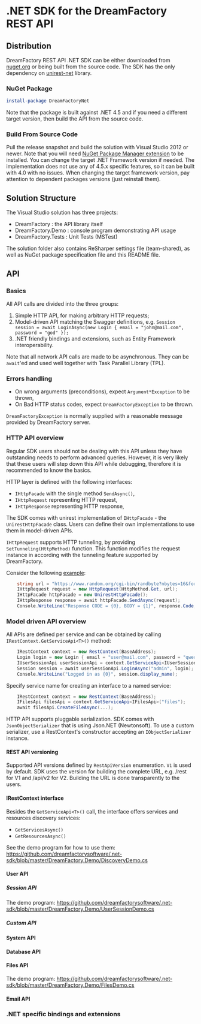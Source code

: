 # .NET SDK for the DreamFactory REST API

## Distribution

DreamFactory REST API .NET SDK can be either downloaded from [nuget.org](https://www.nuget.org/packages/DreamFactoryNet) or being built from the source code. The SDK has the only dependency on [unirest-net](http://unirest.io/net.html) library.

### NuGet Package

```powershell
install-package DreamFactoryNet
```

Note that the package is built against .NET 4.5 and if you need a different target version, then build the API from the source code.

### Build From Source Code

Pull the release snapshot and build the solution with Visual Studio 2012 or newer. Note that you will need [NuGet Package Manager extension](https://visualstudiogallery.msdn.microsoft.com/27077b70-9dad-4c64-adcf-c7cf6bc9970c) to be installed.
You can change the target .NET Framework version if needed. The implementation does not use any of 4.5.x specific features, so it can be built with 4.0 with no issues.
When changing the target framework version, pay attention to dependent packages versions (just reinstall them).

## Solution Structure

The Visual Studio solution has three projects:

* DreamFactory       : the API library itself
* DreamFactory.Demo  : console program demonstrating API usage
* DreamFactory.Tests : Unit Tests (MSTest)

The solution folder also contains ReSharper settings file (team-shared), as well as NuGet package specification file and this README file.

## API

### Basics

All API calls are divided into the three groups:

1. Simple HTTP API, for making arbitrary HTTP requests;
2. Model-driven API matching the Swagger definitions,
   e.g. `Session session = await LoginAsync(new Login { email = "john@mail.com", password = "god" });`
3. .NET friendly bindings and extensions, such as Entity Framework interoperability.

Note that all network API calls are made to be asynchronous. They can be `await`'ed and used well together with Task Parallel Library (TPL).

### Errors handling

- On wrong arguments (preconditions), expect `Argument*Exception` to be thrown,
- On Bad HTTP status codes, expect `DreamFactoryException` to be thrown.

`DreamFactoryException` is normally supplied with a reasonable message provided by DreamFactory server.

### HTTP API overview

Regular SDK users should not be dealing with this API unless they have outstanding needs to perform advanced queries.
However, it is very likely that these users will step down this API while debugging, therefore it is recommended to know the basics.

HTTP layer is defined with the following interfaces:

- `IHttpFacade` with the single method `SendAsync()`,
- `IHttpRequest` representing HTTP request,
- `IHttpResponse` representing HTTP response,

The SDK comes with unirest implementation of `IHttpFacade` - the `UnirestHttpFacade` class. Users can define their own implementations to use them in model-driven APIs.

`IHttpRequest` supports HTTP tunneling, by providing `SetTunneling(HttpMethod)` function. This function modifies the request instance in according with the tunneling feature supported by DreamFactory.

Consider the following [example](https://github.com/dreamfactorysoftware/.net-sdk/blob/master/DreamFactory.Demo/HttpDemo.cs):

```csharp
    string url = "https://www.random.org/cgi-bin/randbyte?nbytes=16&format=h";
    IHttpRequest request = new HttpRequest(HttpMethod.Get, url);
    IHttpFacade httpFacade = new UnirestHttpFacade();
    IHttpResponse response = await httpFacade.SendAsync(request);
    Console.WriteLine("Response CODE = {0}, BODY = {1}", response.Code, response.Body);
```

### Model driven API overview

All APIs are defined per service and can be obtained by calling `IRestContext.GetServiceApi<T>()` method:

```csharp
    IRestContext context = new RestContext(BaseAddress);
    Login login = new Login { email = "user@mail.com", password = "qwerty" };
    IUserSessionApi userSessionApi = context.GetServiceApi<IUserSessionApi>();
    Session session = await userSessionApi.LoginAsync("admin", login);
    Console.WriteLine("Logged in as {0}", session.display_name);
```

Specify service name for creating an interface to a named service:
```csharp
    IRestContext context = new RestContext(BaseAddress);
    IFilesApi filesApi = context.GetServiceApi<IFilesApi>("files");
    await filesApi.CreateFileAsync(...);
```

HTTP API supports pluggable serialization. SDK comes with `JsonObjectSerializer` that is using Json.NET (Newtonsoft).
To use a custom serializer, use a RestContext's constructor accepting an `IObjectSerializer` instance.

#### REST API versioning

Supported API versions defined by `RestApiVersion` enumeration. `V1` is used by default.
SDK uses the version for building the complete URL, e.g. /rest for V1 and /api/v2 for V2.
Building the URL is done transparently to the users.

#### IRestContext interface

Besides the `GetServiceApi<T>()` call, the interface offers services and resources discovery services:

- `GetServicesAsync()`
- `GetResourcesAsync()`

See the demo program for how to use them:
https://github.com/dreamfactorysoftware/.net-sdk/blob/master/DreamFactory.Demo/DiscoveryDemo.cs

#### User API

##### Session API

The demo program:
https://github.com/dreamfactorysoftware/.net-sdk/blob/master/DreamFactory.Demo/UserSessionDemo.cs

##### Custom API

#### System API

#### Database API

#### Files API

The demo program:
https://github.com/dreamfactorysoftware/.net-sdk/blob/master/DreamFactory.Demo/FilesDemo.cs

#### Email API

### .NET specific bindings and extensions

